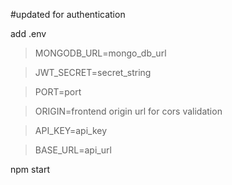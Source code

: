 #updated for authentication

add .env 

>MONGODB_URL=mongo_db_url

>JWT_SECRET=secret_string

>PORT=port

>ORIGIN=frontend origin url for cors validation

>API_KEY=api_key

>BASE_URL=api_url

npm start
